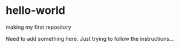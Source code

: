 # hello-world
making my first repository

Need to add something here.  Just trying to follow the instructions...

